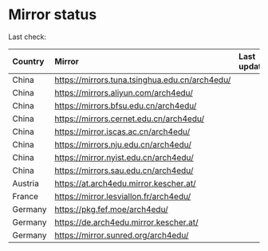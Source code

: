 <script src="./time.js"></script>
# Mirror status
Last check: <script type="text/javascript">localize(1700608743.3412337);</script>

|Country|Mirror|Last update|
|:------|:-----|:----------|
|China|https://mirrors.tuna.tsinghua.edu.cn/arch4edu/|<script type="text/javascript">localize(1700591629);</script>|
|China|https://mirrors.aliyun.com/arch4edu/|<script type="text/javascript">localize(1700591629);</script>|
|China|https://mirrors.bfsu.edu.cn/arch4edu/|<script type="text/javascript">localize(1700591629);</script>|
|China|https://mirrors.cernet.edu.cn/arch4edu/|<script type="text/javascript">localize(1700591629);</script>|
|China|https://mirror.iscas.ac.cn/arch4edu/|<script type="text/javascript">localize(1700548477);</script>|
|China|https://mirrors.nju.edu.cn/arch4edu/|<script type="text/javascript">localize(1700505151);</script>|
|China|https://mirror.nyist.edu.cn/arch4edu/|<script type="text/javascript">localize(1700591629);</script>|
|China|https://mirrors.sau.edu.cn/arch4edu/|<script type="text/javascript">localize(1700591629);</script>|
|Austria|https://at.arch4edu.mirror.kescher.at/|<script type="text/javascript">localize(1700591629);</script>|
|France|https://mirror.lesviallon.fr/arch4edu/|<script type="text/javascript">localize(1700548477);</script>|
|Germany|https://pkg.fef.moe/arch4edu/|<script type="text/javascript">localize(1700591629);</script>|
|Germany|https://de.arch4edu.mirror.kescher.at/|<script type="text/javascript">localize(1700591629);</script>|
|Germany|https://mirror.sunred.org/arch4edu/|<script type="text/javascript">localize(1700591629);</script>|

<script src="./tablefilter/tablefilter.js"></script>
<script src="./table.js"></script>